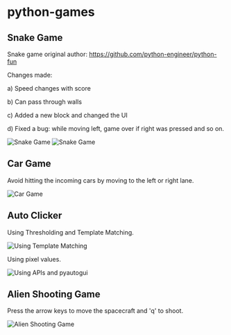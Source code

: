 # python-games

## Snake Game
Snake game original author: https://github.com/python-engineer/python-fun

Changes made:

a) Speed changes with score

b) Can pass through walls

c) Added a new block and changed the UI

d) Fixed a bug: while moving left, game over if right was pressed and so on.

![Snake Game](/Snake_game/SnakeGame1.JPG)
![Snake Game](/Snake_game/SnakeGame.JPG)


## Car Game

Avoid hitting the incoming cars by moving to the left or right lane.

![Car Game](/Car_game/car_game.JPG)

## Auto Clicker

Using Thresholding and Template Matching.

![Using Template Matching](/Auto_clicker/template_matching.JPG)

Using pixel values.

![Using APIs and pyautogui](/Auto_clicker/optimized.JPG)

## Alien Shooting Game

Press the arrow keys to move the spacecraft and 'q' to shoot.

![Alien Shooting Game](/Alien_shooting_game/Alien_shooting_game.PNG)
